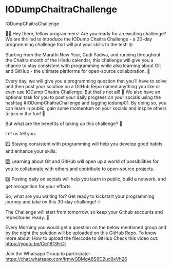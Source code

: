 # IODumpChaitraChallenge
IODumpChaitraChallenge

🎉🚀 Hey there, fellow programmers! Are you ready for an exciting challenge? We are thrilled to introduce the IODump Chaitra Challenge - a 30-day programming challenge that will put your skills to the test! 🤓

Starting from the Marathi New Year, Gudi Padwa, and running throughout the Chaitra month of the Hindu calendar, this challenge will give you a chance to stay consistent with programming while also learning about Git and GitHub - the ultimate platforms for open-source collaboration. 🌟

Every day, we will give you a programming question that you'll have to solve and then post your solution on a GitHub Repo named anything you like or even use IODump Chaitra Challenge. But that's not all! 🤩 We also have an optional task for you to post your daily progress on your socials using the hashtag #IODumpChaitraChallenge and tagging iodump01. By doing so, you can learn in public, gain some momentum on your socials and inspire others to join in the fun! 🤗

But what are the benefits of taking up this challenge? 🤔

Let us tell you:

1️⃣ Staying consistent with programming will help you develop good habits and enhance your skills.

2️⃣ Learning about Git and GitHub will open up a world of possibilities for you to collaborate with others and contribute to open-source projects.

3️⃣ Posting daily on socials will help you learn in public, build a network, and get recognition for your efforts.

So, what are you waiting for? Get ready to kickstart your programming journey and take on this 30-day challenge! 🔥

The Challenge will start from tomorrow, so keep your Github accounts and repositories ready. 🙌

Every Morning you would get a question on the below mentioned group and by the night the solution will be uploaded on this GitHub Repo. To know more about, How to upload the file/code to GitHub Check this video out: https://youtu.be/Cei18f3FrOI

Join the Whatsapp Group to participate: https://chat.whatsapp.com/IrmwQBMgA8S9D2ud9xVh26
